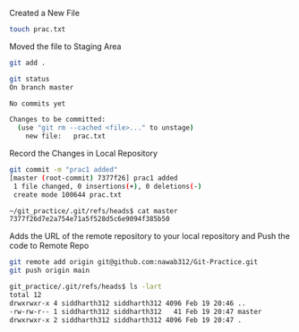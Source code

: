 Created a New File
```bash
touch prac.txt
```
Moved the file to Staging Area
```bash
git add .
```
```bash
git status
On branch master

No commits yet

Changes to be committed:
  (use "git rm --cached <file>..." to unstage)
	new file:   prac.txt
```
Record the Changes in Local Repository
```bash
git commit -m "prac1 added"
[master (root-commit) 7377f26] prac1 added
 1 file changed, 0 insertions(+), 0 deletions(-)
 create mode 100644 prac.txt
```
```bash
~/git_practice/.git/refs/heads$ cat master 
7377f26d7e2a754e71a5f528d5c6e9094f385b50
```
Adds the URL of the remote repository to your local repository and Push the code to Remote Repo
```bash
git remote add origin git@github.com:nawab312/Git-Practice.git
git push origin main
```
```bash
git_practice/.git/refs/heads$ ls -lart
total 12
drwxrwxr-x 4 siddharth312 siddharth312 4096 Feb 19 20:46 ..
-rw-rw-r-- 1 siddharth312 siddharth312   41 Feb 19 20:47 master
drwxrwxr-x 2 siddharth312 siddharth312 4096 Feb 19 20:47 .
```
